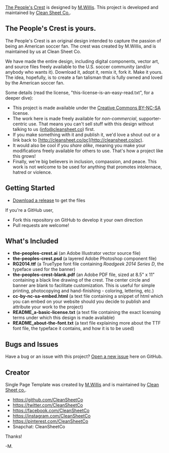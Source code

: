 [The People's Crest](http://cleansheet.co/pc/) is designed by [M.Willis](http://mwillis.com). This project is developed and maintained by [Clean Sheet Co.](http://cleansheet.co).


## The People's Crest is yours. 

The People's Crest is an original design intended to capture the passion of being an American soccer fan. The crest was created by M.Willis, and is maintained by us at Clean Sheet Co.  

We have made the entire design, including digital components, vector art, and source files freely available to the U.S. soccer community (and/or anybody who wants it).  Download it, adopt it, remix it, fork it.  Make it yours.  The idea, hopefully, is to create a fan talisman that is fully owned and loved by the American soccer fan. 

Some details (read the license, "this-license-is-an-easy-read.txt", for a deeper dive):

* This project is made available under the [Creative Commons BY-NC-SA](http://creativecommons.org/licenses/by-nc-sa/4.0/) license. 
* The work here is made freely available for *non-commercial*, supporter-centric use. That means you can't sell stuff with this design without talking to us (info@cleansheet.co) first. 
* If you make something with it and publish it, we'd love a shout out or a link back to [http://cleansheet.co/pc](http://cleansheet.co/pc). 
* It would also be cool if you *share alike*, meaning you make your modifications freely available for others to use.  That's how a project like this grows! 
* Finally, we're big believers in inclusion, compassion, and peace.  This work is not welcome to be used for anything that promotes intolernace, hatred or violence. 


## Getting Started

* [Download a release](https://github.com/CleanSheetCo/the-peoples-crest/releases) to get the files

If you're a GitHub user,

* Fork this repository on GitHub to develop it your own direction
* Pull requests are welcome! 


## What's Included

* **the-peoples-crest.ai** (an Adobe Illustrator vector source file)
* **the-peoples-crest.psd** (a layered Adobe Photoshop component file)
* **RG2014.ttf** (a TrueType font file containing *Roadgeek 2014 Series D*, the typeface used for the banner)
* **the-peoples-crest-blank.pdf** (an Adobe PDF file, sized at 8.5" x 11" containing a black line drawing of the crest. The center circle and banner are blank to facilitate customization. This is useful for simple printing, photocopying and hand-finishing - coloring, lettering, etc.)
* **cc-by-nc-sa-embed.html** (a text file containing a snippet of html which you can embed on your website should you decide to publish and attribute your work to the project)
* **README_a-basic-license.txt** (a text file containing the exact licensing terms under which this design is made available)
* **README_about-the-font.txt** (a text file explaining more about the TTF font file, the typeface it contains, and how it is to be used)



## Bugs and Issues

Have a bug or an issue with this project? [Open a new issue](https://github.com/CleanSheetCo/#/issues) here on GitHub.


## Creator

Single Page Template was created by [M.Willis](http://mwillis.com) and is maintained by [Clean Sheet co.](http://cleansheet.co). 

* https://github.com/CleanSheetCo
* https://twitter.com/CleanSheetCo
* https://facebook.com/CleanSheetCo
* https://instagram.com/CleanSheetCo
* https://pinterest.com/CleanSheetCo
* Snapchat: CleanSheetCo

Thanks! 

-M.